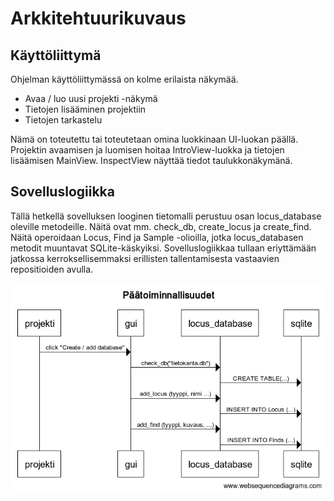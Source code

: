 # Arkkitehtuurikuvaus

## Käyttöliittymä

Ohjelman käyttöliittymässä on kolme erilaista näkymää. 
- Avaa / luo uusi projekti -näkymä
- Tietojen lisääminen projektiin
- Tietojen tarkastelu 

Nämä on toteutettu tai toteutetaan omina luokkinaan UI-luokan päällä. Projektin avaamisen ja luomisen hoitaa IntroView-luokka ja tietojen lisäämisen MainView. InspectView näyttää tiedot taulukkonäkymänä.

## Sovelluslogiikka

Tällä hetkellä sovelluksen looginen tietomalli perustuu osan locus_database oleville metodeille. Näitä ovat mm. check_db, create_locus ja create_find. Näitä operoidaan Locus, Find ja Sample -olioilla, jotka locus_databasen metodit muuntavat SQLite-käskyiksi. Sovelluslogiikkaa tullaan eriyttämään jatkossa kerroksellisemmaksi erillisten tallentamisesta vastaavien repositioiden avulla.

![Sovelluslogiikka](https://github.com/nikolaipaukkonen/ot_harjoitustyo-2021/blob/main/dokumentaatio/P%C3%A4%C3%A4toiminnallisuudet.png?raw=true)
